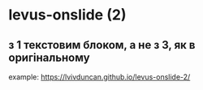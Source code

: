 # levus-onslide (2)
## з 1 текстовим блоком, а не з 3, як в оригінальному

example: https://lvivduncan.github.io/levus-onslide-2/